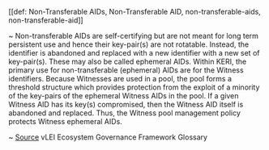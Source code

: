 [[def: Non-Transferable AIDs, Non-Transferable AID, non-transferable-aids, non-transferable-aid]]

~ Non-transferable AIDs are self-certifying but are not meant for long term persistent use and hence their key-pair(s) are not rotatable. Instead, the identifier is abandoned and replaced with a new identifier with a new set of key-pair(s). These may also be called ephemeral AIDs. Within KERI, the primary use for non-transferable (ephemeral) AIDs are for the Witness identifiers. Because Witnesses are used in a pool, the pool forms a threshold structure which provides protection from the exploit of a minority of the key-pairs of the ephemeral Witness AIDs in the pool. If a given Witness AID has its key(s) compromised, then the Witness AID itself is abandoned and replaced. Thus, the Witness pool management policy protects Witness ephemeral AIDs.

~ [Source](https://www.gleif.org/vlei/introducing-the-vlei-ecosystem-governance-framework/2023-12-15_vlei-egf-v2.0-glossary_v1.3_final.pdf) vLEI Ecosystem Governance Framework Glossary